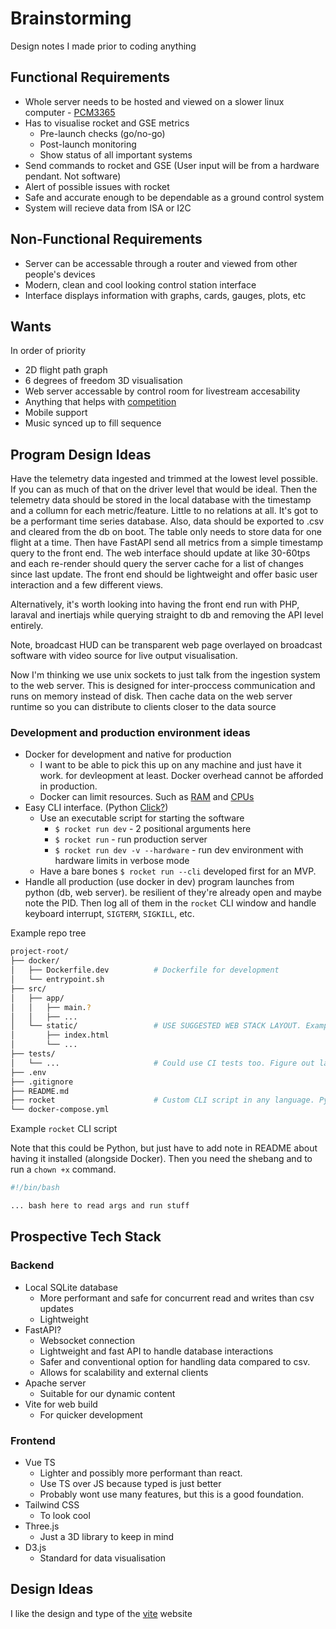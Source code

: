 
# Brainstorming

Design notes I made prior to coding anything

## Functional Requirements

- Whole server needs to be hosted and viewed on a slower linux computer - [PCM3365](https://www.advantech.com/en-au/products/1bd3bc7c-a45b-48ca-b94d-3fca3190bcc0/pcm-3365/mod_b3576b63-5d3f-4ff9-936a-a7daa3d8f362)
- Has to visualise rocket and GSE metrics
	- Pre-launch checks (go/no-go)
	- Post-launch monitoring
	- Show status of all important systems
- Send commands to rocket and GSE (User input will be from a hardware pendant. Not software) 
- Alert of possible issues with rocket
- Safe and accurate enough to be dependable as a ground control system
- System will recieve data from ISA or I2C

## Non-Functional Requirements

- Server can be accessable through a router and viewed from other people's devices
- Modern, clean and cool looking control station interface
- Interface displays information with graphs, cards, gauges, plots, etc

## Wants

In order of priority

- 2D flight path graph
- 6 degrees of freedom 3D visualisation
- Web server accessable by control room for livestream accesability
- Anything that helps with [competition](https://www.soundingrocket.org/live-rocket-video-challenge.html)
- Mobile support
- Music synced up to fill sequence


## Program Design Ideas

Have the telemetry data ingested and trimmed at the lowest level possible. If you can as much of that on the  driver level that would be ideal. Then the telemetry data should be stored in the local database with the timestamp and a collumn for each metric/feature. Little to no relations at all. It's got to be a performant time series database. Also, data should be exported to .csv and cleared from the db on boot. The table only needs to store data for one flight at a time. Then have FastAPI send all metrics from a simple timestamp query to the front end. The web interface should update at like 30-60tps and each re-render should query the server cache for a list of changes since last update. The front end should be lightweight and offer basic user interaction and a few different views.


Alternatively, it's worth looking into having the front end run with PHP, laraval and inertiajs while querying straight to db and removing the API level entirely. 


Note, broadcast HUD can be transparent web page overlayed on broadcast software with video source for live output visualisation.


Now I'm thinking we use unix sockets to just talk from the ingestion system to the web server. This is designed for inter-proccess communication and runs on memory instead of disk. Then cache data on the web server runtime so you can distribute to clients closer to the data source

### Development and production environment ideas

- Docker for development and native for production
	- I want to be able to pick this up on any machine and just have it work. for devleopment at least. Docker overhead cannot be afforded in production.
	- Docker can limit resources. Such as [RAM](https://docs.docker.com/engine/containers/resource_constraints/#limit-a-containers-access-to-memory) and [CPUs](https://docs.docker.com/engine/containers/resource_constraints/#cpu)
- Easy CLI interface. (Python [Click?](https://click.palletsprojects.com/en/stable/))
	- Use an executable script for starting the software
		- `$ rocket run dev` - 2 positional arguments here
		- `$ rocket run` - run production server
		- `$ rocket run dev -v --hardware` - run dev environment with hardware limits in verbose mode
  - Have a bare bones `$ rocket run --cli` developed first for an MVP.
- Handle all production (use docker in dev) program launches from python (db, web server). be resilient of they're already open and maybe note the PID. Then log all of them in the `rocket` CLI window and handle keyboard interrupt, `SIGTERM`, `SIGKILL`, etc.



Example repo tree

```sh
project-root/
├── docker/
│   ├── Dockerfile.dev          # Dockerfile for development
│   └── entrypoint.sh          
├── src/
│   ├── app/
│   │   ├── main.?             
│   │   ├── ...
│   └── static/                 # USE SUGGESTED WEB STACK LAYOUT. Example only
│       ├── index.html         
│       └── ...
├── tests/
│   └── ...                     # Could use CI tests too. Figure out later
├── .env                       
├── .gitignore                 
├── README.md                  
├── rocket                      # Custom CLI script in any language. Python?
└── docker-compose.yml         
```

Example `rocket` CLI script

Note that this could be Python, but just have to add note in README about having it installed (alongside Docker). Then you need the shebang and to run a `chown +x` command. 

```bash
#!/bin/bash

... bash here to read args and run stuff
```

## Prospective Tech Stack

### Backend

- Local SQLite database
	- More performant and safe for concurrent read and writes than csv updates
	- Lightweight
- FastAPI? 
	- Websocket connection 
	- Lightweight and fast API to handle database interactions
	- Safer and conventional option for handling data compared to csv.
	- Allows for scalability and external clients
- Apache server
	- Suitable for our dynamic content
- Vite for web build
	- For quicker development

### Frontend

- Vue TS
	- Lighter and possibly more performant than react. 
	- Use TS over JS because typed is just better 
	- Probably wont use many features, but this is a good foundation. 
- Tailwind CSS
	- To look cool
- Three.js
	- Just a 3D library to keep in mind
- D3.js
	- Standard for data visualisation

## Design Ideas

I like the design and type of the [vite](https://vite.dev/) website
